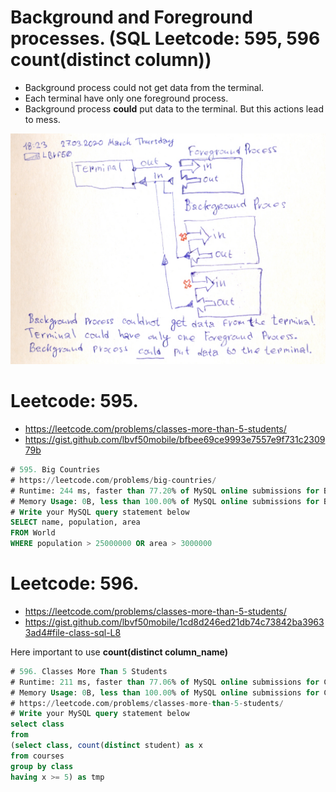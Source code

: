 # Background and Foreground processes. (SQL Leetcode: 595, 596 count(distinct column))

- Background process could not get data from the terminal.
- Each terminal have only one foreground process.
- Background process **could** put data to the terminal. But this actions lead to mess.

![background and foreground processes](background_foreground_processes.png)

# Leetcode: 595.

- https://leetcode.com/problems/classes-more-than-5-students/
- https://gist.github.com/lbvf50mobile/bfbee69ce9993e7557e9f731c230979b

```SQL
# 595. Big Countries
# https://leetcode.com/problems/big-countries/
# Runtime: 244 ms, faster than 77.20% of MySQL online submissions for Big Countries.
# Memory Usage: 0B, less than 100.00% of MySQL online submissions for Big Countries.
# Write your MySQL query statement below
SELECT name, population, area 
FROM World
WHERE population > 25000000 OR area > 3000000
```

# Leetcode: 596.

- https://leetcode.com/problems/classes-more-than-5-students/
- https://gist.github.com/lbvf50mobile/1cd8d246ed21db74c73842ba39633ad4#file-class-sql-L8

Here important to use **count(distinct column_name)**

```SQL
# 596. Classes More Than 5 Students
# Runtime: 211 ms, faster than 77.06% of MySQL online submissions for Classes More Than 5 Students.
# Memory Usage: 0B, less than 100.00% of MySQL online submissions for Classes More Than 5 Students.
# https://leetcode.com/problems/classes-more-than-5-students/
# Write your MySQL query statement below
select class 
from
(select class, count(distinct student) as x
from courses
group by class 
having x >= 5) as tmp
```
